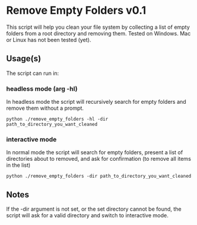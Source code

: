 # Remove Empty Folders v0.1

This script will help you clean your file system by collecting a list of empty folders from a root directory and removing them.
Tested on Windows. Mac or Linux has not been tested (yet).

## Usage(s)

The script can run in:

### headless mode (arg -hl)

In headless mode the script will recursively search for empty folders and remove them without a prompt.

``` python ./remove_empty_folders -hl -dir path_to_directory_you_want_cleaned ```

### interactive mode

In normal mode the script will search for empty folders, present a list of directories about to removed, and ask for confirmation (to remove all items in the list)

``` python ./remove_empty_folders -dir path_to_directory_you_want_cleaned ```

## Notes

If the -dir argument is not set, or the set directory cannot be found, the script will ask for a valid directory and switch to interactive mode.